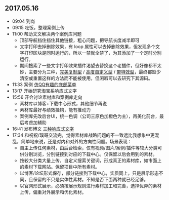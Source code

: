 ## 2017.05.16
* 09:04 到岗
* 09:15 吃饭，整理案例上传
* 11:00 帮助文文解决两个案例库问题
  * 顶部导航挡住挡住其他链接，粗心问题，把导航长度减半即可
  * 文字打印去掉删除效果，有 loop 属性可以去掉删除效果，但发现多个文字打印区块是同时运行的，所以一禁就全禁了，为其添加了一个定时分别运行。
  * 期间搜索了一些文字打印效果插件渴望去替换这个老插件，但好像都不太妙，主要分为三种，[完美复制型](http://coffeedeveloper.github.io/typing.js/demo.html) / [高度自定义型](http://demo.htmleaf.com/1501/201501131635/index.html) / [带特效型](http://www.17sucai.com/preview/213361/2014-10-21/demo1/index.html)，最终都缺少清空或重置这样的方法而不能被使用，但闲暇可以去研究下其源码。
* 11:33 案例 [仿QQ有趣的底部菜单](https://foreverz133.github.io/demos/single/QQfooterbar.html)
* 13:17 开始研究淘宝系响应式文字
* 15:56 开会讨论素材库和案例库走向
  * 素材库以博客+下载中心形式，其他细节再说
  * 素材库最好与绩效挂钩，能有推动力
  * 案例库先改后台UI，统一色调（公司三原色加橙色为主），再美化前台，最后考虑加辅助
* 16:41 发布博文 [三种响应式文字](http://www.cnblogs.com/foreverZ/p/6667501.html)
* 17:34 和祝祝/璞哥交流完，觉得素材库战略问题的不一致远比我想象中更混乱，简单地来说，还是对内和对外的方向性问题。场景表现：
  * 自主上传任何素材，由后台检索，仅有视频/图片/案例/插件等较大分类可供分别浏览，分别链接到对应的下载中心。仅保留以后会用到的素材。
  * 按较大分类大量上传，自定义搜索关键词，形成真正的素材库，如市面上的素材下载网站。保留项目中所有素材。
  * 以博客/论坛形式保存，部分链接到下载中心，实质同上，只是展示形态不同，且保留的不只是实体性素材。不知是否下面两种就已经足够。
  * 以官网形式展示，必须按展示规则进行素材加工和完善，选择优异的素材上传，偏重对外展示和优化素材。